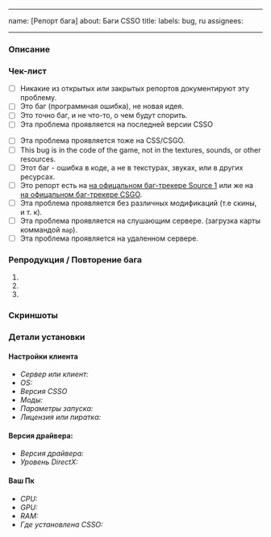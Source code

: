   ---
name: [Репорт бага]
about: Баги CSSO
title:
labels: bug, ru
assignees:

---

### Описание
<!-- Простое и понятное объяснение, в чем глюк -->

### Чек-лист
<!-- Вы ДОЛЖНЫ ответить "Да" в этих чек-боксах, что-бы открыть репорт (issue). -->
<!-- Что-бы поставить галочку - поставьте 'x' (Икс) в квадратные кавычки, например = [x] -->
- [ ] Никакие из открытых *или* закрытых репортов документируют эту проблему.
- [ ] Это баг (программная ошибка), не новая идея.
- [ ] Это точно баг, и не что-то, о чем будут спорить.
- [ ] Эта проблема проявляется на последней версии CSSO
<!-- Вам НЕ нужно отвечать "Да" на ниже описанное, но пожалуйста, поставьте галочку, если подходит -->
<!-- Что-бы поставить галочку - поставьте 'x' (Икс) в квадратные кавычки, например = [x] -->
- [ ] Эта проблема проявляется тоже на CSS/CSGO.
- [ ] This bug is in the code of the game, not in the textures, sounds, or other resources.
- [ ] Этот баг - ошибка в коде, а не в текстурах, звуках, или в других ресурсах.
- [ ] Это репорт есть на  [на офицальном баг-трекере Source 1](https://github.com/ValveSoftware/Source-1-Games/issues) или же на [на офицальном  баг-трекере CSGO](https://github.com/ValveSoftware/csgo-osx-linux/issues).
- [ ] Эта проблема проявляется без различных модификаций (т.е скины, и т. к).
- [ ] Эта проблема проявляется на слушающим сервере. (загрузка карты коммандой `map`).
- [ ] Эта проблема проявляется на удаленном сервере.

### Репродукция / Повторение бага
<!-- Шаги, что-бы повторить баг. -->
<!-- Баги, которые нельзя повторить, будет очень тяжело починить. -->
1.
2.
3.

### Скриншоты
<!-- Если таковые есть -->

### Детали установки
#### Настройки клиента
<!-- Заполняйте полностью.  -->
- *Сервер или клиент:* <!-- Проблема на сервере, или на клиенте? -->
- *OS:*
- *Версия CSSO* <!-- Сюда версию мода -->
- *Моды:* <!-- Любой контент со стороны, конфиги, скины, так далее. -->
- *Параметры запуска:* <!-- Если таковые есть -->
- *Лицензия или пиратка:* <!-- ну ты понел  -->
#### Версия драйвера:
<!-- Для проблем с графикой -->
- *Версия драйвера:* <!-- Укажите версию -->
- *Уровень DirectX:* <!-- я короче сам не знаю, можно ли настроить -dxlevel -->
#### Ваш Пк
<!-- Если что-то с лагами -->
- *CPU:* <!-- Пример: AMD RYZEN 3600X -->
- *GPU:* <!-- Пример: NVIDIA GTX 2070 Super -->
- *RAM:* <!-- Пример: 32GB -->
- *Где установлена CSSO:* <!-- HDD or SSD -->
